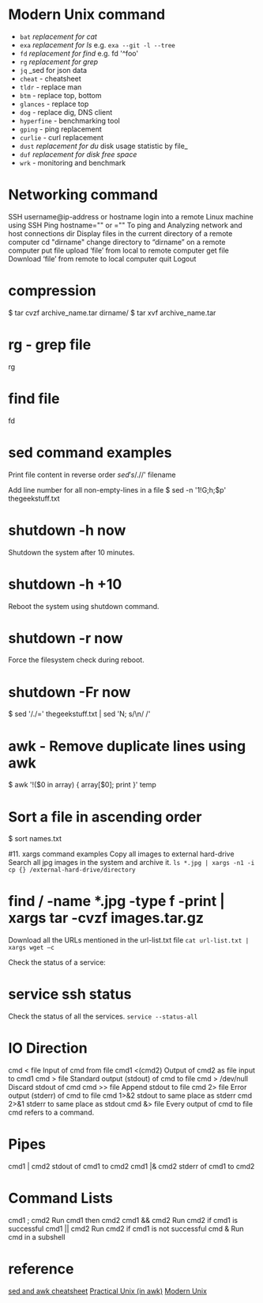 # Modern Unix command
- `bat` _replacement for cat_
- `exa` _replacement for ls_ e.g. `exa --git -l --tree`
- `fd` _replacement for find_ e.g. fd '^foo'
- `rg` _replacement for grep_
- `jq` _sed for json data
- `cheat` - cheatsheet
- `tldr` - replace man
- `btm` - replace top, bottom
- `glances` - replace top
- `dog` - replace dig, DNS client
- `hyperfine` - benchmarking tool
- `gping` - ping replacement
- `curlie` - curl replacement
- `dust` _replacement for du_ disk usage statistic by file_
- `duf` _replacement for disk free space_
- `wrk` - monitoring and benchmark 

# Networking command
SSH username@ip-address or hostname	login into a remote Linux machine using SSH
Ping hostname="" or =""	To ping and Analyzing network and host connections
dir	Display files in the current directory of a remote computer
cd "dirname"	change directory to “dirname” on a remote computer
put file	upload ‘file’ from local to remote computer
get file	Download ‘file’ from remote to local computer
quit	Logout

# compression 
$ tar cvzf archive_name.tar dirname/
$ tar xvf archive_name.tar

# rg - grep file 
rg

# find file
fd

# sed command examples
Print file content in reverse order
$sed 's/.$//' filename

Add line number for all non-empty-lines in a file
$ sed -n '1!G;h;$p' thegeekstuff.txt

# shutdown -h now
Shutdown the system after 10 minutes.

# shutdown -h +10
Reboot the system using shutdown command.

# shutdown -r now
Force the filesystem check during reboot.

# shutdown -Fr now
$ sed '/./=' thegeekstuff.txt | sed 'N; s/\n/ /'

# awk - Remove duplicate lines using awk
$ awk '!($0 in array) { array[$0]; print }' temp

#   Sort a file in ascending order
$ sort names.txt

#11. xargs command examples Copy all images to external hard-drive
Search all jpg images in the system and archive it.
`ls *.jpg | xargs -n1 -i cp {} /external-hard-drive/directory`

# find / -name *.jpg -type f -print | xargs tar -cvzf images.tar.gz
Download all the URLs mentioned in the url-list.txt file
`cat url-list.txt | xargs wget –c`

Check the status of a service:

# service ssh status
Check the status of all the services.
`service --status-all`

# IO Direction
cmd < file
Input of cmd from file
cmd1 <(cmd2)
Output of cmd2 as file input to cmd1
cmd > file
Standard output (stdout) of cmd to file
cmd > /dev/null
Discard stdout of cmd
cmd >> file
Append stdout to file
cmd 2> file
Error output (stderr) of cmd to file
cmd 1>&2
stdout to same place as stderr
cmd 2>&1
stderr to same place as stdout
cmd &> file
Every output of cmd to file
cmd refers to a command.

# Pipes
cmd1 | cmd2
stdout of cmd1 to cmd2
cmd1 |& cmd2
stderr of cmd1 to cmd2

# Command Lists
cmd1 ; cmd2
Run cmd1 then cmd2
cmd1 && cmd2
Run cmd2 if cmd1 is successful
cmd1 || cmd2
Run cmd2 if cmd1 is not successful
cmd &
Run cmd in a subshell

# reference
[sed and awk cheatsheet](https://www.thegeekstuff.com/sed-awk-101-hacks-ebook/)
[Practical Unix (in awk)](https://practicalunix.org/)
[Modern Unix](https://github.com/ibraheemdev/modern-Unix)